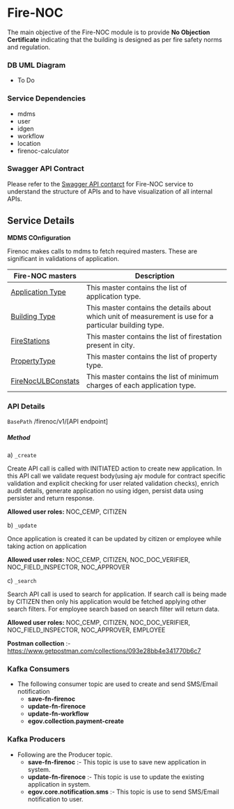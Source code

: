 # Fire-NOC 

The main objective of the Fire-NOC module is to provide **No Objection Certificate** indicating that the building is designed as per fire safety norms and regulation.
### DB UML Diagram
- To Do

### Service Dependencies
- mdms
- user
- idgen
- workflow
- location
- firenoc-calculator

### Swagger API Contract

Please refer to the [Swagger API contarct](https://editor.swagger.io/?url=https://raw.githubusercontent.com/egovernments/municipal-services/master/firenoc/docs/contract/fire_noc_contract.yaml#!/) for Fire-NOC service to understand the structure of APIs and to have visualization of all internal APIs.


## Service Details

**MDMS COnfiguration**

Firenoc makes calls to mdms to fetch required masters. These are significant in validations of application.


   | Fire-NOC masters                                                                                                                           | Description                                                                                                    |  
   | ------------------------------------------------------------------------------------------------------------------------------------------ | ---------------------------------------------------------------------------------------------------------------|
   | [Application Type](https://github.com/egovernments/egov-mdms-data/blob/master/data/pb/firenoc/ApplicationType.json)                        | This master contains the list of application type.                                                             |
   | [Building Type](https://github.com/egovernments/egov-mdms-data/blob/master/data/pb/firenoc/BuildingType.json)                              | This master contains the details about which unit of measurement is use for a particular building type.        | 
   | [FireStations](https://github.com/egovernments/egov-mdms-data/blob/master/data/pb/firenoc/FireStations.json)                               | This master contains the list of firestation present in city.                                                  |
   | [PropertyType](https://github.com/egovernments/egov-mdms-data/blob/master/data/pb/firenoc/PropertyType.json)                               | This master contains the list of property type.                                                                |
   | [FireNocULBConstats](https://github.com/egovernments/egov-mdms-data/blob/master/data/pb/amritsar/firenoc/FireNocULBConstats.json)          | This master contains the list of minimum charges of each application type.                                     |


### API Details

`BasePath` /firenoc/v1/[API endpoint]

##### Method
a) `_create`

Create API  call is called with INITIATED action to create new application. In this API call we validate request body(using ajv module for contract specific validation and explicit checking for user related validation checks), enrich audit details, generate application no using idgen, persist data using persister and return response. 

**Allowed user roles:**  NOC_CEMP, CITIZEN
    
b) `_update`

Once application is created it can be updated by citizen or employee while taking action on application 

**Allowed user roles:** NOC_CEMP, CITIZEN, NOC_DOC_VERIFIER, NOC_FIELD_INSPECTOR, NOC_APPROVER

c) `_search`

Search API call is used to search for application. If search call is being made by CITIZEN then only his application would be fetched applying other search filters. For employee search based on search filter will return data.

**Allowed user roles:**  NOC_CEMP, CITIZEN, NOC_DOC_VERIFIER, NOC_FIELD_INSPECTOR, NOC_APPROVER, EMPLOYEE



**Postman collection** :-  https://www.getpostman.com/collections/093e28bb4e341770b6c7





### Kafka Consumers

- The following consumer topic are used to create and send SMS/Email notification
    - **save-fn-firenoc**
    - **update-fn-firenoce**
    - **update-fn-workflow**
    - **egov.collection.payment-create**

### Kafka Producers

- Following are the Producer topic.
    - **save-fn-firenoc** :- This topic is use to save new application in system.
    - **update-fn-firenoce** :- This topic is use to update the existing application in system.
    - **egov.core.notification.sms** :- This topic is use to send SMS/Email notification to user.
